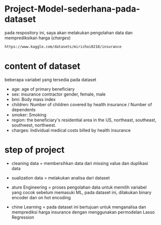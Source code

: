 # Project-Model-sederhana-pada-dataset
pada respository ini, saya akan melakukan pengolahan data dan memprediksikan harga (_charges_)

```sh
https://www.kaggle.com/datasets/mirichoi0218/insurance
```

# content of dataset
beberapa variabel yang tersedia pada dataset

- age: age of primary beneficiary
- sex: insurance contractor gender, female, male
- bmi: Body mass index
- children: Number of children covered by health insurance / Number of dependents
- smoker: Smoking
- region: the beneficiary's residential area in the US, northeast, southeast, southwest, northwest.
- charges: Individual medical costs billed by health insurance

# step of project

- cleaning data = membersihkan data dari missing value dan duplikasi data

- sualization data = melakukan analisa dari dataset

- ature Engineering = proses pengolahan data untuk memilih variabel yang cocok sebelum memasuki ML, pada dataset ini, dilakukan binary encoder dan on hot encoding

- chine Learning = pada dataset ini bertujuan untuk menganalisa dan memprediksi harga insurance dengan menggunakan permodelan Lasso Regression

